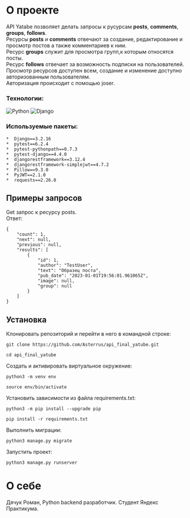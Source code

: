 # О проекте  
API Yatabe позволяет делать запросы к русурсам **posts**, **comments**, **groups**, **follows**.  
Ресурсы **posts** и  **comments** отвечают за создание, редактирование и просмотр постов а также комментариев к ним.  
Ресурс **groups** служит для просмотра групп,к которым относятся посты.  
Ресурс **follows** отвечает за возможность подписки на пользователей.  
Просмотр ресурсов доступен всем, создание и изменение доступно авторизованным пользователям.  
Авторизация происходит с помощью joser.
### Технологии:
![Python](https://img.shields.io/badge/Python-FFD43B?style=for-the-badge&logo=python&logoColor=blue)
![Django](https://img.shields.io/badge/Django-092E20?style=for-the-badge&logo=django&logoColor=green)

### Используемые пакеты:
    *  Django==3.2.16
    *  pytest==6.2.4
    *  pytest-pythonpath==0.7.3
    *  pytest-django==4.4.0
    *  djangorestframework==3.12.4
    *  djangorestframework-simplejwt==4.7.2
    *  Pillow==9.3.0
    *  PyJWT==2.1.0
    *  requests==2.26.0
## Примеры запросов  
Get запрос к ресурсу posts.  
Ответ:  
```
{
    "count": 1,
    "next": null,
    "previous": null,
    "results": [
        {
            "id": 1,
            "author": "TestUser",
            "text": "Образец поста",
            "pub_date": "2023-01-01T19:56:01.961065Z",
            "image": null,
            "group": null
        }
    ]
}
```
## Установка  

Клонировать репозиторий и перейти в него в командной строке:

```
git clone https://github.com/Asterrus/api_final_yatube.git
```

```
cd api_final_yatube
```

Cоздать и активировать виртуальное окружение:

```
python3 -m venv env
```

```
source env/bin/activate
```

Установить зависимости из файла requirements.txt:

```
python3 -m pip install --upgrade pip
```

```
pip install -r requirements.txt
```

Выполнить миграции:

```
python3 manage.py migrate
```

Запустить проект:

```
python3 manage.py runserver
```
# О себе
Дячук Роман, Python backend разработчик. Студент Яндекс Практикума.

